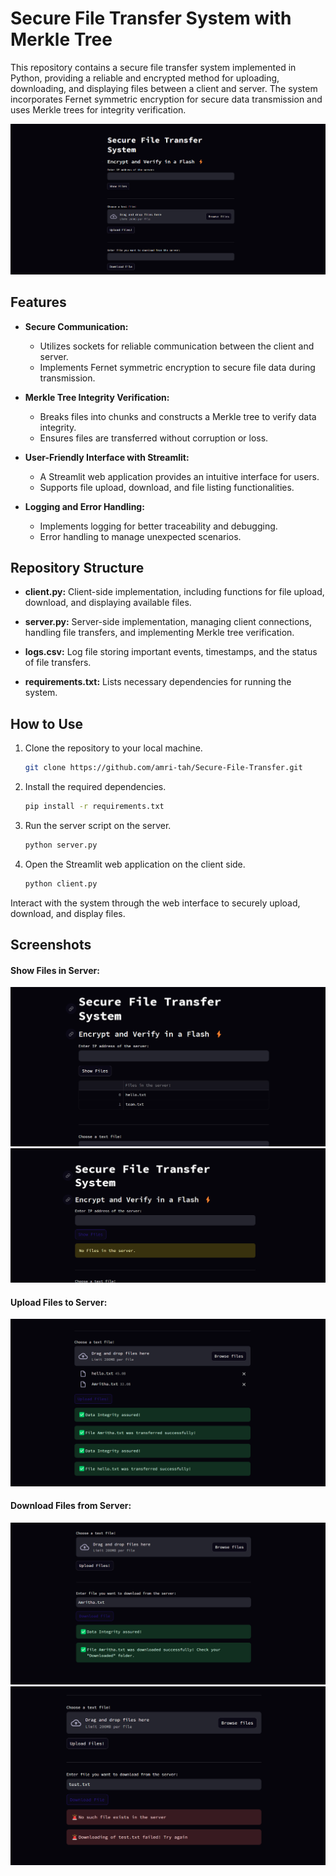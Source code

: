 # Secure File Transfer System with Merkle Tree

This repository contains a secure file transfer system implemented in Python, providing a reliable and encrypted method for uploading, downloading, and displaying files between a client and server. The system incorporates Fernet symmetric encryption for secure data transmission and uses Merkle trees for integrity verification.

![](screenshots/app.png)

## Features

- **Secure Communication:**
  - Utilizes sockets for reliable communication between the client and server.
  - Implements Fernet symmetric encryption to secure file data during transmission.

- **Merkle Tree Integrity Verification:**
  - Breaks files into chunks and constructs a Merkle tree to verify data integrity.
  - Ensures files are transferred without corruption or loss.

- **User-Friendly Interface with Streamlit:**
  - A Streamlit web application provides an intuitive interface for users.
  - Supports file upload, download, and file listing functionalities.

- **Logging and Error Handling:**
  - Implements logging for better traceability and debugging.
  - Error handling to manage unexpected scenarios.

## Repository Structure

- **client.py:** Client-side implementation, including functions for file upload, download, and displaying available files.
  
- **server.py:** Server-side implementation, managing client connections, handling file transfers, and implementing Merkle tree verification.

- **logs.csv:** Log file storing important events, timestamps, and the status of file transfers.

- **requirements.txt:** Lists necessary dependencies for running the system.

## How to Use

1. Clone the repository to your local machine.
   ```bash
   git clone https://github.com/amri-tah/Secure-File-Transfer.git
   ```

2. Install the required dependencies.
   ```bash
   pip install -r requirements.txt
   ```

3. Run the server script on the server.
   ```bash
   python server.py
   ```

4. Open the Streamlit web application on the client side.
   ```bash
   python client.py
   ```

Interact with the system through the web interface to securely upload, download, and display files.

## Screenshots

#### Show Files in Server:
![](screenshots/show-files.png)
![](screenshots/no-files.png)

#### Upload Files to Server:
![](screenshots/upload.png)

#### Download Files from Server:
![](screenshots/download.png)
![](screenshots/download-no-file.png)
